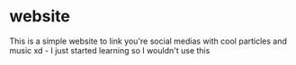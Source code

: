 # website
This is a simple website to link you're social medias with cool particles and music xd - I just started learning so I wouldn't use this
